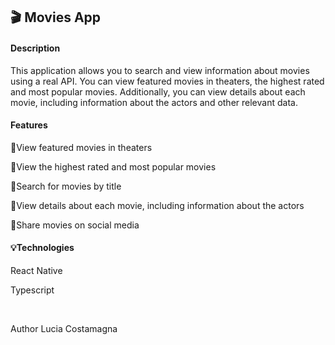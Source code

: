 <h2>🎬 Movies App</h2> 
<h4>Description</h4>

 <p> This application allows you to search and view information about movies using a real API. You can view featured movies in theaters, the highest rated and most popular movies. Additionally, you can view details about each movie, including information about the actors and other relevant data.</p>  

<h4> Features</h4>  
<p>🔎View featured movies in theaters </p>
<p>🔎View the highest rated and most popular movies </p>
<p>🔎Search for movies by title </p>
<p>🔎View details about each movie, including information about the actors </p>
<p>🔎Share movies on social media </p>

<h4>💡Technologies </h4>

 <p>React Native</p> 
 <p>Typescript</p> 
<br>

Author
Lucia Costamagna

